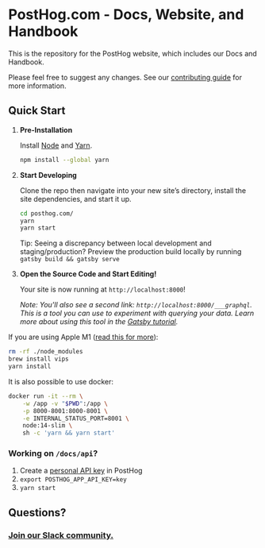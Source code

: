 # PostHog.com - Docs, Website, and Handbook

This is the repository for the PostHog website, which includes our Docs and Handbook.

Please feel free to suggest any changes. See our [contributing guide](https://github.com/PostHog/posthog.com/blob/master/CONTRIBUTING.MD) for more information.

## Quick Start

1. **Pre-Installation**

    Install [Node](https://nodejs.org/en/download/) and [Yarn](https://classic.yarnpkg.com/en/).
    ```bash
    npm install --global yarn
    ```

1.  **Start Developing**

    Clone the repo then navigate into your new site’s directory, install the site dependencies, and start it up.

    ```bash
    cd posthog.com/
    yarn
    yarn start
    ```

    Tip: Seeing a discrepancy between local development and staging/production? Preview the production build locally by running `gatsby build && gatsby serve`

1.  **Open the Source Code and Start Editing!**

    Your site is now running at `http://localhost:8000`!
    
    *Note: You'll also see a second link: `http://localhost:8000/___graphql`. This is a tool you can use to experiment with querying your data. Learn more about using this tool in the [Gatsby tutorial](https://www.gatsbyjs.org/tutorial/part-five/#introducing-graphiql).*

If you are using Apple M1 ([read this for more](https://github.com/lovell/sharp/issues/2460)):
```bash
rm -rf ./node_modules
brew install vips
yarn install
```

It is also possible to use docker:

```bash
docker run -it --rm \
    -w /app -v "$PWD":/app \
    -p 8000-8001:8000-8001 \
    -e INTERNAL_STATUS_PORT=8001 \
    node:14-slim \
    sh -c 'yarn && yarn start'
```    

### Working on `/docs/api`?

1. Create a [personal API key](https://posthog.com/docs/api#how-to-obtain-a-personal-api-key) in PostHog
1. `export POSTHOG_APP_API_KEY=key`
1. `yarn start`

## Questions?

### [Join our Slack community.](https://join.slack.com/t/posthogusers/shared_invite/enQtOTY0MzU5NjAwMDY3LTc2MWQ0OTZlNjhkODk3ZDI3NDVjMDE1YjgxY2I4ZjI4MzJhZmVmNjJkN2NmMGJmMzc2N2U3Yjc3ZjI5NGFlZDQ)
